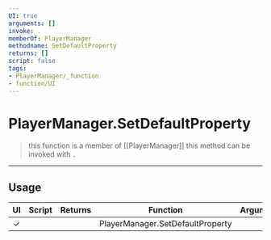 ```yaml
---
UI: true
arguments: []
invoke: .
memberOf: PlayerManager
methodname: SetDefaultProperty
returns: []
script: false
tags:
- PlayerManager/_function
- function/UI
---
```

# PlayerManager.SetDefaultProperty
> this function is a member of [[PlayerManager]]
> this method can be invoked with `.`
-----
## Usage
|  UI | Script | Returns | Function | Arguments |
|:---:|:------:|-------:|:--------:|:---------|
|✓| ||PlayerManager.SetDefaultProperty||
